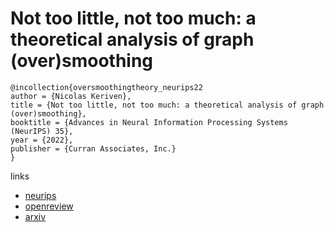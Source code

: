 # Not too little, not too much: a theoretical analysis of graph (over)smoothing

```
@incollection{oversmoothingtheory_neurips22
author = {Nicolas Keriven},
title = {Not too little, not too much: a theoretical analysis of graph (over)smoothing},
booktitle = {Advances in Neural Information Processing Systems (NeurIPS) 35},
year = {2022},
publisher = {Curran Associates, Inc.}
}
```

links
- [neurips](https://nips.cc/Conferences/2022/Schedule?showEvent=53409)
- [openreview](https://openreview.net/forum?id=-Lm0B9UYMy6)
- [arxiv](https://arxiv.org/abs/2205.12156)
